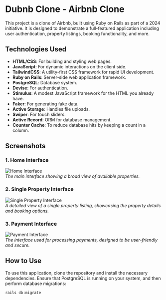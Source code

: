 # Dubnb Clone - Airbnb Clone

This project is a clone of Airbnb, built using Ruby on Rails as part of a 2024 initiative. It is designed to demonstrate a full-featured application including user authentication, property listings, booking functionality, and more.

## Technologies Used

- **HTML/CSS**: For building and styling web pages.
- **JavaScript**: For dynamic interactions on the client side.
- **TailwindCSS**: A utility-first CSS framework for rapid UI development.
- **Ruby on Rails**: Server-side web application framework.
- **PostgreSQL**: Database system.
- **Devise**: For authentication.
- **Stimulus**: A modest JavaScript framework for the HTML you already have.
- **Faker**: For generating fake data.
- **Active Storage**: Handles file uploads.
- **Swiper**: For touch sliders.
- **Active Record**: ORM for database management.
- **Counter Cache**: To reduce database hits by keeping a count in a column.

## Screenshots

### 1. Home Interface
![Home Interface](path/to/your/home_interface.png)  
*The main interface showing a broad view of available properties.*

### 2. Single Property Interface
![Single Property Interface](path/to/your/single_property_interface.png)  
*A detailed view of a single property listing, showcasing the property details and booking options.*

### 3. Payment Interface
![Payment Interface](path/to/your/payment_interface.png)  
*The interface used for processing payments, designed to be user-friendly and secure.*

## How to Use

To use this application, clone the repository and install the necessary dependencies. Ensure that PostgreSQL is running on your system, and then perform database migrations:

```bash
rails db:migrate
